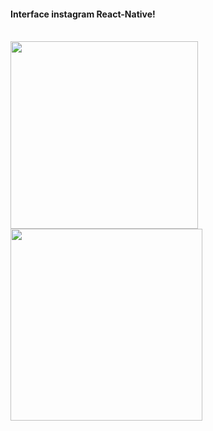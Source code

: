 
<h4 align="left">Interface instagram React-Native! </h4>

</br>
<div > 
  <img width="300px" height:'150px' src="https://user-images.githubusercontent.com/54562789/163089499-d4a731c9-5901-4e47-abb8-16b5c5f74330.jpeg">
  <img  width="307px" height:'150px' src="https://user-images.githubusercontent.com/54562789/163089740-c3506981-f44d-4034-bc51-6c0cada7208a.jpeg">
<div/>
